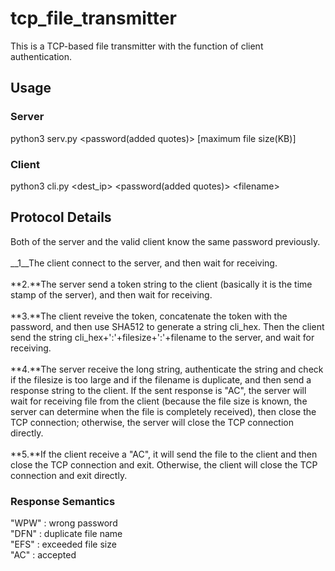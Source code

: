 # tcp_file_transmitter
This is a TCP-based file transmitter with the function of client authentication.<br>
## Usage
### Server
python3 serv.py \<password\(added quotes\)\> [maximum file size(KB)]
### Client
python3 cli.py \<dest_ip\> \<password\(added quotes\)\> \<filename\>
## Protocol Details
Both of the server and the valid client know the same password previously.<br><br>
__1__The client connect to the server, and then wait for receiving.<br><br>
**2.**The server send a token string to the client (basically it is the time stamp of the server), and then wait for receiving.<br><br>
**3.**The client reveive the token, concatenate the token with the password, and then use SHA512 to generate a string cli_hex. Then the client send the string cli_hex+':'+filesize+':'+filename to the server, and wait for receiving.<br><br>
**4.**The server receive the long string, authenticate the string and check if the filesize is too large and if the filename is duplicate, and then send a response string to the client. If the sent response is "AC", the server will wait for receiving file from the client (because the file size is known, the server can determine when the file is completely received), then close the TCP connection; otherwise, the server will close the TCP connection directly.<br><br>
**5.**If the client receive a "AC", it will send the file to the client and then close the TCP connection and exit. Otherwise, the client will close the TCP connection and exit directly.
### Response Semantics
"WPW" : wrong password<br>
"DFN" : duplicate file name<br>
"EFS" : exceeded file size<br>
"AC" : accepted
